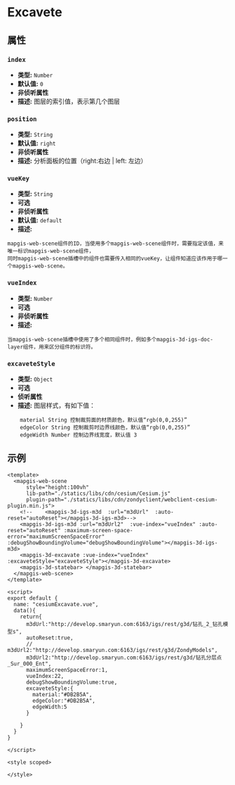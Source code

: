 # Excavete

## 属性

### `index`

- **类型:** `Number`
- **默认值:** `0`
- **非侦听属性**
- **描述:** 图层的索引值，表示第几个图层

### `position`

- **类型:** `String`
- **默认值:** `right`
- **非侦听属性**
- **描述:** 分析面板的位置（right:右边 | left: 左边）

### `vueKey`

- **类型:** `String`
- **可选**
- **非侦听属性**
- **默认值:** `default`
- **描述:**
```
mapgis-web-scene组件的ID，当使用多个mapgis-web-scene组件时，需要指定该值，来唯一标识mapgis-web-scene组件，
同时mapgis-web-scene插槽中的组件也需要传入相同的vueKey，让组件知道应该作用于哪一个mapgis-web-scene。
```

### `vueIndex`

- **类型:** `Number`
- **可选**
- **非侦听属性**
- **描述:**
```
当mapgis-web-scene插槽中使用了多个相同组件时，例如多个mapgis-3d-igs-doc-layer组件，用来区分组件的标识符。
```


### `excaveteStyle`
- **类型:** `Object`
- **可选**
- **侦听属性**
- **描述:** 图层样式，有如下值：

```
    material String 控制裁剪面的材质颜色，默认值“rgb(0,0,255)”
    edgeColor String 控制裁剪时边界线颜色，默认值“rgb(0,0,255)”
    edgeWidth Number 控制边界线宽度，默认值 3
```

## 示例

```vue
<template>
  <mapgis-web-scene
      style="height:100vh"
      lib-path="./statics/libs/cdn/cesium/Cesium.js"
      plugin-path="./statics/libs/cdn/zondyclient/webclient-cesium-plugin.min.js">
    <!--    <mapgis-3d-igs-m3d  :url="m3dUrl"  :auto-reset="autoReset"></mapgis-3d-igs-m3d>-->
    <mapgis-3d-igs-m3d :url="m3dUrl2"  :vue-index="vueIndex" :auto-reset="autoReset" :maximum-screen-space-error="maximumScreenSpaceError" :debugShowBoundingVolume="debugShowBoundingVolume"></mapgis-3d-igs-m3d>
    <mapgis-3d-excavate :vue-index="vueIndex" :excaveteStyle="excaveteStyle"></mapgis-3d-excavate>
    <mapgis-3d-statebar> </mapgis-3d-statebar>
  </mapgis-web-scene>
</template>

<script>
export default {
  name: "cesiumExcavate.vue",
  data(){
    return{
      m3dUrl:"http://develop.smaryun.com:6163/igs/rest/g3d/钻孔_2_钻孔模型s",
      autoReset:true,
      // m3dUrl2:"http://develop.smaryun.com:6163/igs/rest/g3d/ZondyModels",
      m3dUrl2:"http://develop.smaryun.com:6163/igs/rest/g3d/钻孔分层点_Sur_000_Ent",
      maximumScreenSpaceError:1,
      vueIndex:22,
      debugShowBoundingVolume:true,
      excaveteStyle:{
        material:"#DB2B5A",
        edgeColor:"#DB2B5A",
        edgeWidth:5
      }

    }
  }
}

</script>

<style scoped>

</style>
```